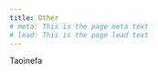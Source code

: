 ```yaml
---
title: Other
# meta: This is the page meta text
# lead: This is the page lead text
---
```


Taoinefa
